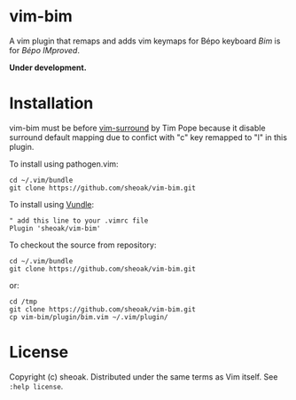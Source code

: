 # vim-bim
A vim plugin that remaps and adds vim keymaps for Bépo keyboard
*Bim* is for *Bépo IMproved*.

**Under development.**


# Installation

vim-bim must be before [vim-surround](https://github.com/tpope/vim-surround) by
Tim Pope because it disable surround default mapping due to confict with "c"
key remapped to "l" in this plugin.

To install using pathogen.vim:

    cd ~/.vim/bundle
    git clone https://github.com/sheoak/vim-bim.git

To install using [Vundle](https://github.com/gmarik/vundle):

    " add this line to your .vimrc file
    Plugin 'sheoak/vim-bim'

To checkout the source from repository:

    cd ~/.vim/bundle
    git clone https://github.com/sheoak/vim-bim.git

or:

    cd /tmp
    git clone https://github.com/sheoak/vim-bim.git
    cp vim-bim/plugin/bim.vim ~/.vim/plugin/

# License

Copyright (c) sheoak. Distributed under the same terms as Vim itself.
See `:help license`.


